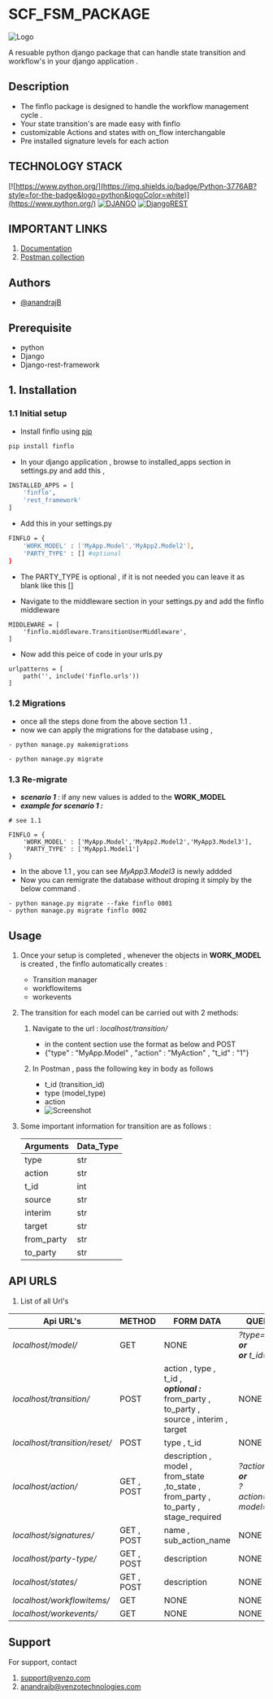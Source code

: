 # SCF_FSM_PACKAGE

![Logo](https://finflo-test.netlify.app/static/media/finfloLogo.52c3039f.svg)

A resuable python django package that can handle state transition and workflow's in your django application .

## Description
- The finflo package is designed to handle the workflow management cycle .
- Your state transition's are made easy with finflo
- customizable Actions and states with on_flow interchangable
- Pre installed signature levels for each action

## TECHNOLOGY STACK
[![https://www.python.org/](https://img.shields.io/badge/Python-3776AB?style=for-the-badge&logo=python&logoColor=white)](https://www.python.org/)
[![DJANGO](https://img.shields.io/badge/Django-092E20?style=for-the-badge&logo=django&logoColor=white)](https://www.djangoproject.com/)
[![DjangoREST](https://img.shields.io/badge/DJANGO-REST-ff1709?style=for-the-badge&logo=django&logoColor=white&color=ff1709&labelColor=gray)](https://www.django-rest-framework.org/)

## IMPORTANT LINKS 

1. [Documentation](https://documenter.getpostman.com/view/11858287/2s8YmUJyvy)
2. [Postman collection](https://api.postman.com/collections/11858287-f9ff5270-991d-4782-9fab-c034597f3f43?access_key=PMAT-01GJCW5ZKHZM68NWKCNW7KDJP2)



## Authors

- [@anandrajB](https://github.com/anandrajB)


## Prerequisite
- python
- Django
- Django-rest-framework

## 1. Installation 

### 1.1 Initial setup

- Install finflo using [pip](https://pypi.org/project/finflo/)

```bash
pip install finflo
```

- In your django application , browse to installed_apps section in settings.py and add this ,

```bash
INSTALLED_APPS = [
    'finflo',
    'rest_framework'
]
```
- Add this in your settings.py 

```bash
FINFLO = {
    'WORK_MODEL' : ['MyApp.Model','MyApp2.Model2'],
    'PARTY_TYPE' : [] #optional
}
```
- The PARTY_TYPE is optional , if it is not needed you can leave it as blank like this []

- Navigate to the middleware section in your settings.py and add the finflo middleware

```
MIDDLEWARE = [
    'finflo.middleware.TransitionUserMiddleware',
]
```

- Now add this peice of code in your urls.py

```
urlpatterns = [
    path('', include('finflo.urls'))
]
```
### 1.2 Migrations

- once all the steps done from the above section 1.1 .
- now we can apply the migrations for the database using ,
```
- python manage.py makemigrations
```
```
- python manage.py migrate 
```

### 1.3 Re-migrate
- ***scenario 1*** : if any new values is added to the **WORK_MODEL**
- ***example for scenario 1 :***
```
# see 1.1 

FINFLO = {
    'WORK_MODEL' : ['MyApp.Model','MyApp2.Model2','MyApp3.Model3'],
    'PARTY_TYPE' : ['MyApp1.Model1'] 
}

```
- In the above 1.1 , you can see *MyApp3.Model3* is newly addded 
- Now you can remigrate the database without droping it simply by the below command .

```
- python manage.py migrate --fake finflo 0001
- python manage.py migrate finflo 0002
```

## Usage

1. Once your setup is completed , whenever the objects in **WORK_MODEL** is created , the finflo automatically creates :
    
    - Transition manager
    - workflowitems 
    - workevents

2. The transition for each model can be carried out with 2 methods:
    
    1. Navigate to the url : *localhost/transition/*
        - in the content section use the format as below and POST 
        - {"type" : "MyApp.Model" , "action" : "MyAction" , "t_id" : "1"}
    
    2. In Postman , pass the following key in body as follows 

        - t_id (transition_id)
        - type (model_type)
        - action 
        - ![Screenshot](finflo_postman.PNG)


3.  Some important information for transition are as follows :
    
    |  Arguments   | Data_Type  |
    | ------------- | ------------- |
    | type   | str  |
    | action  | str  |
    | t_id | int  | 
    | source  | str  | 
    | interim  | str  | 
    | target  | str  | 
    | from_party  | str  | 
    | to_party  | str  | 




## API URLS

1. List of all Url's

| Api URL's  | METHOD | FORM DATA | QUERY_PARAMS |
| ------------- | ------------- | ------------- | ------------- |
| *localhost/model/* | GET  | NONE | *?type=Model&t_id=1* ***or*** <br/> ***or*** *t_id=1* |
| *localhost/*transition*/* | POST | action , type , t_id , <br /> ***optional :*** from_party , to_party , <br /> source , interim , target| NONE |
| *localhost/*transition*/reset/* | POST | type , t_id | NONE |
| *localhost/*action*/* | GET , POST | description , model , <br/> from_state ,to_state ,<br /> from_party , to_party , stage_required | *?action=MYACTION* ***or*** <br/> *?action=MYACTION&?model=Model*| 
| *localhost/*signatures*/* | GET , POST | name , sub_action_name | NONE |
| *localhost/*party-type*/* | GET , POST | description | NONE |
| *localhost/*states*/* | GET , POST | description | NONE |
| *localhost/*workflowitems*/* | GET | NONE | NONE |
| *localhost/workevents/* | GET | NONE | NONE |




## Support

For support, contact

1. support@venzo.com 
2. anandrajb@venzotechnologies.com
